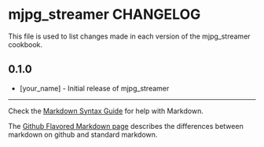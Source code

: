 mjpg_streamer CHANGELOG
=======================

This file is used to list changes made in each version of the mjpg_streamer cookbook.

0.1.0
-----
- [your_name] - Initial release of mjpg_streamer

- - -
Check the [Markdown Syntax Guide](http://daringfireball.net/projects/markdown/syntax) for help with Markdown.

The [Github Flavored Markdown page](http://github.github.com/github-flavored-markdown/) describes the differences between markdown on github and standard markdown.
